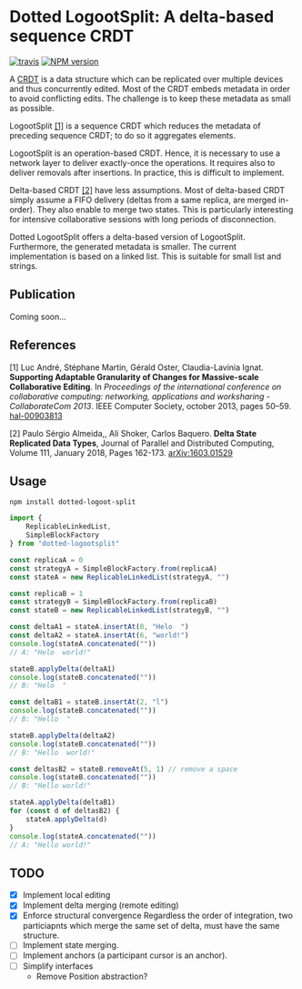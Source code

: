 
# Dotted LogootSplit: A delta-based sequence CRDT

[![travis][travis-image]][travis-url]
[![NPM version][npm-image]][npm-url]

A [CRDT][CRDT] is a data structure which can be replicated over multiple devices and thus concurrently edited. Most of the CRDT embeds metadata in order to avoid conflicting edits. The challenge is to keep these metadata as small as possible.

LogootSplit [[1]](#ref-1) is a sequence CRDT which reduces the metadata of preceding sequence CRDT; to do so it aggregates elements.

LogootSplit is an operation-based CRDT. Hence, it is necessary to use a network layer to deliver exactly-once the operations. It requires also to deliver removals after insertions. In practice, this is difficult to implement.

Delta-based CRDT [[2]](#ref-2) have less assumptions. Most of delta-based CRDT simply assume a FIFO delivery (deltas from a same replica, are merged in-order). They also enable to merge two states. This is particularly interesting for intensive collaborative sessions with long periods of disconnection.

Dotted LogootSplit offers a delta-based version of LogootSplit. Furthermore, the generated metadata is smaller. The current implementation is based on a linked list. This is suitable for small list and strings.

## Publication

Coming soon...

## References

[1]<a id="ref-1"> Luc André, Stéphane Martin, Gérald Oster, Claudia-Lavinia
 Ignat. **Supporting Adaptable Granularity of Changes for Massive-scale
  Collaborative Editing**. In *Proceedings of the international conference on
  collaborative computing: networking, applications and worksharing -
  CollaborateCom 2013*. IEEE Computer Society, october 2013, pages 50–59.
  [hal-00903813](https://hal.inria.fr/hal-00903813/)

[2]<a id="ref-2"> Paulo Sérgio Almeida,, Ali Shoker,
 Carlos Baquero. **Delta State Replicated Data Types**, Journal of Parallel and
 Distributed Computing, Volume 111, January 2018, Pages 162-173.
 [arXiv:1603.01529](https://arxiv.org/pdf/1603.01529.pdf)

## Usage

```
npm install dotted-logoot-split
```

```ts
import {
    ReplicableLinkedList,
    SimpleBlockFactory
} from "dotted-logootsplit"

const replicaA = 0
const strategyA = SimpleBlockFactory.from(replicaA)
const stateA = new ReplicableLinkedList(strategyA, "")

const replicaB = 1
const strategyB = SimpleBlockFactory.from(replicaB)
const stateB = new ReplicableLinkedList(strategyB, "")

const deltaA1 = stateA.insertAt(0, "Helo  ")
const deltaA2 = stateA.insertAt(6, "world!")
console.log(stateA.concatenated(""))
// A: "Helo  world!"

stateB.applyDelta(deltaA1)
console.log(stateB.concatenated(""))
// B: "Helo  "

const deltaB1 = stateB.insertAt(2, "l")
console.log(stateB.concatenated(""))
// B: "Hello  "

stateB.applyDelta(deltaA2)
console.log(stateB.concatenated(""))
// B: "Hello  world!"

const deltasB2 = stateB.removeAt(5, 1) // remove a space
console.log(stateB.concatenated(""))
// B: "Hello world!"

stateA.applyDelta(deltaB1)
for (const d of deltasB2) {
    stateA.applyDelta(d)
}
console.log(stateA.concatenated(""))
// A: "Hello world!"
```

## TODO

- [x] Implement local editing
- [x] Implement delta merging (remote editing)
- [x] Enforce structural convergence
    Regardless the order of integration, two particiapnts which merge the same
    set of delta, must have the same structure.
- [ ] Implement state merging.
- [ ] Implement anchors (a participant cursor is an anchor).
- [ ] Simplify interfaces
    - Remove Position abstraction?


[CRDT]:
https://en.wikipedia.org/wiki/Conflict-free_replicated_data_type

[travis-image]:
https://img.shields.io/travis/Conaclos/dotted-logootsplit/master.svg
[travis-url]: https://travis-ci.org/Conaclos/dotted-logootsplit
[npm-image]:
https://img.shields.io/npm/v/dotted-logootsplit.svg?style=flat-square
[npm-url]:
https://www.npmjs.com/package/dotted-logootsplit

